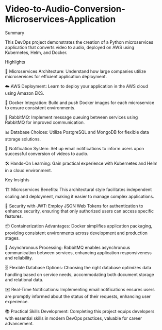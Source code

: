 # Video-to-Audio-Conversion-Microservices-Application

Summary

This DevOps project demonstrates the creation of a Python microservices application that converts video to audio, deployed on AWS using Kubernetes, Helm, and Docker.



Highlights

🎥 Microservices Architecture: Understand how large companies utilize microservices for efficient application deployment.

☁️ AWS Deployment: Learn to deploy your application in the AWS cloud using Amazon EKS.

🐳 Docker Integration: Build and push Docker images for each microservice to ensure consistent environments.

🔄 RabbitMQ: Implement message queuing between services using RabbitMQ for improved communication.

📊 Database Choices: Utilize PostgreSQL and MongoDB for flexible data storage solutions.

📧 Notification System: Set up email notifications to inform users upon successful conversion of videos to audio.

🛠️ Hands-On Learning: Gain practical experience with Kubernetes and Helm in a cloud environment.

Key Insights

🏗️ Microservices Benefits: This architectural style facilitates independent scaling and deployment, making it easier to manage complex applications.

🔐 Security with JWT: Employ JSON Web Tokens for authentication to enhance security, ensuring that only authorized users can access specific features.

📦 Containerization Advantages: Docker simplifies application packaging, providing consistent environments across development and production stages.

🔄 Asynchronous Processing: RabbitMQ enables asynchronous communication between services, enhancing application responsiveness and reliability.

🗄️ Flexible Database Options: Choosing the right database optimizes data handling based on service needs, accommodating both document storage and relational data.

✉️ Real-Time Notifications: Implementing email notifications ensures users are promptly informed about the status of their requests, enhancing user experience.

📚 Practical Skills Development: Completing this project equips developers with essential skills in modern DevOps practices, valuable for career advancement.

